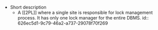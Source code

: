 - Short description
	- A [[2PL]] where a single site is responsible for lock management process. It has <span class="hl-neutral-01">only one lock manager for the entire DBMS</span>.
	  id:: 626ec5d1-9c79-46a2-a737-29078f70f269